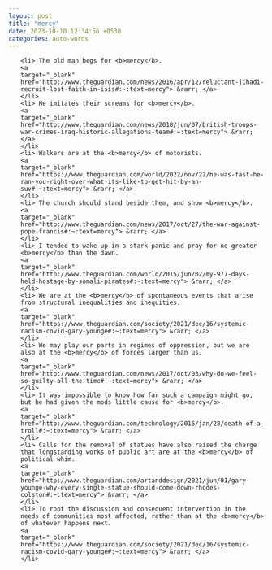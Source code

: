 ```yaml
---
layout: post
title: "mercy"
date: 2023-10-10 12:34:56 +0530
categories: auto-words
---
```

<ol>

    <li> The old man begs for <b>mercy</b>.
    <a 
    target="_blank" 
    href="http://www.theguardian.com/news/2016/apr/12/reluctant-jihadi-recruit-lost-faith-in-isis#:~:text=mercy"> &rarr; </a>
    </li>
    <li> He imitates their screams for <b>mercy</b>.
    <a 
    target="_blank" 
    href="http://www.theguardian.com/news/2018/jun/07/british-troops-war-crimes-iraq-historic-allegations-team#:~:text=mercy"> &rarr; </a>
    </li>
    <li> Walkers are at the <b>mercy</b> of motorists.
    <a 
    target="_blank" 
    href="https://www.theguardian.com/world/2022/nov/22/he-was-fast-he-ran-you-right-over-what-its-like-to-get-hit-by-an-suv#:~:text=mercy"> &rarr; </a>
    </li>
    <li> The church should stand beside them, and show <b>mercy</b>.
    <a 
    target="_blank" 
    href="http://www.theguardian.com/news/2017/oct/27/the-war-against-pope-francis#:~:text=mercy"> &rarr; </a>
    </li>
    <li> I tended to wake up in a stark panic and pray for no greater <b>mercy</b> than the dawn.
    <a 
    target="_blank" 
    href="http://www.theguardian.com/world/2015/jun/02/my-977-days-held-hostage-by-somali-pirates#:~:text=mercy"> &rarr; </a>
    </li>
    <li> We are at the <b>mercy</b> of spontaneous events that arise from structural inequalities and inequities.
    <a 
    target="_blank" 
    href="https://www.theguardian.com/society/2021/dec/16/systemic-racism-covid-gary-younge#:~:text=mercy"> &rarr; </a>
    </li>
    <li> We may play our parts in regimes of oppression, but we are also at the <b>mercy</b> of forces larger than us.
    <a 
    target="_blank" 
    href="http://www.theguardian.com/news/2017/oct/03/why-do-we-feel-so-guilty-all-the-time#:~:text=mercy"> &rarr; </a>
    </li>
    <li> It was impossible to know how far such a campaign might go, but he had given the mods little cause for <b>mercy</b>.
    <a 
    target="_blank" 
    href="http://www.theguardian.com/technology/2016/jan/28/death-of-a-troll#:~:text=mercy"> &rarr; </a>
    </li>
    <li> Calls for the removal of statues have also raised the charge that longstanding works of public art are at the <b>mercy</b> of political whim.
    <a 
    target="_blank" 
    href="http://www.theguardian.com/artanddesign/2021/jun/01/gary-younge-why-every-single-statue-should-come-down-rhodes-colston#:~:text=mercy"> &rarr; </a>
    </li>
    <li> To root the discussion and consequent intervention in the needs of communities most affected, rather than at the <b>mercy</b> of whatever happens next.
    <a 
    target="_blank" 
    href="https://www.theguardian.com/society/2021/dec/16/systemic-racism-covid-gary-younge#:~:text=mercy"> &rarr; </a>
    </li>